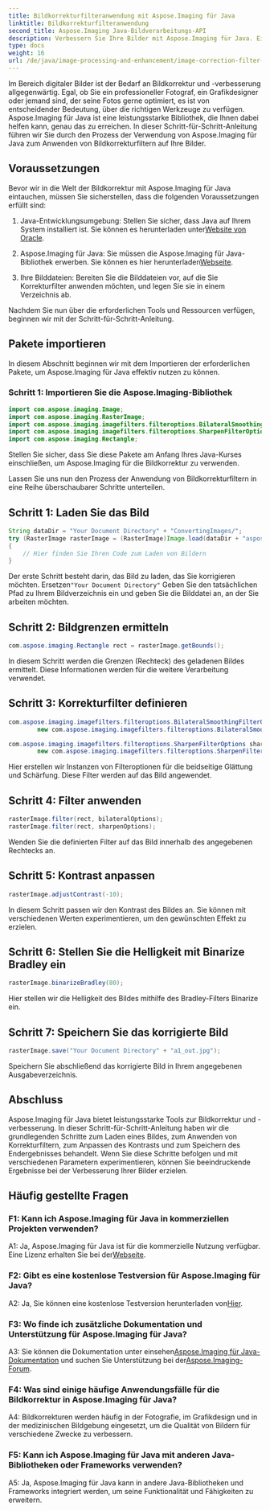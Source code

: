 ```yaml
---
title: Bildkorrekturfilteranwendung mit Aspose.Imaging für Java
linktitle: Bildkorrekturfilteranwendung
second_title: Aspose.Imaging Java-Bildverarbeitungs-API
description: Verbessern Sie Ihre Bilder mit Aspose.Imaging für Java. Eine Schritt-für-Schritt-Anleitung zur Anwendung von Korrekturfiltern und zur Optimierung der Bildqualität.
type: docs
weight: 16
url: /de/java/image-processing-and-enhancement/image-correction-filter-application/
---
```

Im Bereich digitaler Bilder ist der Bedarf an Bildkorrektur und -verbesserung allgegenwärtig. Egal, ob Sie ein professioneller Fotograf, ein Grafikdesigner oder jemand sind, der seine Fotos gerne optimiert, es ist von entscheidender Bedeutung, über die richtigen Werkzeuge zu verfügen. Aspose.Imaging für Java ist eine leistungsstarke Bibliothek, die Ihnen dabei helfen kann, genau das zu erreichen. In dieser Schritt-für-Schritt-Anleitung führen wir Sie durch den Prozess der Verwendung von Aspose.Imaging für Java zum Anwenden von Bildkorrekturfiltern auf Ihre Bilder.

## Voraussetzungen

Bevor wir in die Welt der Bildkorrektur mit Aspose.Imaging für Java eintauchen, müssen Sie sicherstellen, dass die folgenden Voraussetzungen erfüllt sind:

1.  Java-Entwicklungsumgebung: Stellen Sie sicher, dass Java auf Ihrem System installiert ist. Sie können es herunterladen unter[Website von Oracle](https://www.oracle.com/java/technologies/javase-downloads).

2.  Aspose.Imaging für Java: Sie müssen die Aspose.Imaging für Java-Bibliothek erwerben. Sie können es hier herunterladen[Webseite](https://releases.aspose.com/imaging/java/).

3. Ihre Bilddateien: Bereiten Sie die Bilddateien vor, auf die Sie Korrekturfilter anwenden möchten, und legen Sie sie in einem Verzeichnis ab.

Nachdem Sie nun über die erforderlichen Tools und Ressourcen verfügen, beginnen wir mit der Schritt-für-Schritt-Anleitung.

## Pakete importieren

In diesem Abschnitt beginnen wir mit dem Importieren der erforderlichen Pakete, um Aspose.Imaging für Java effektiv nutzen zu können.

### Schritt 1: Importieren Sie die Aspose.Imaging-Bibliothek

```java
import com.aspose.imaging.Image;
import com.aspose.imaging.RasterImage;
import com.aspose.imaging.imagefilters.filteroptions.BilateralSmoothingFilterOptions;
import com.aspose.imaging.imagefilters.filteroptions.SharpenFilterOptions;
import com.aspose.imaging.Rectangle;
```

Stellen Sie sicher, dass Sie diese Pakete am Anfang Ihres Java-Kurses einschließen, um Aspose.Imaging für die Bildkorrektur zu verwenden.

Lassen Sie uns nun den Prozess der Anwendung von Bildkorrekturfiltern in eine Reihe überschaubarer Schritte unterteilen.

## Schritt 1: Laden Sie das Bild

```java
String dataDir = "Your Document Directory" + "ConvertingImages/";
try (RasterImage rasterImage = (RasterImage)Image.load(dataDir + "aspose-logo.jpg"))
{
    // Hier finden Sie Ihren Code zum Laden von Bildern
}
```

 Der erste Schritt besteht darin, das Bild zu laden, das Sie korrigieren möchten. Ersetzen`"Your Document Directory"` Geben Sie den tatsächlichen Pfad zu Ihrem Bildverzeichnis ein und geben Sie die Bilddatei an, an der Sie arbeiten möchten.

## Schritt 2: Bildgrenzen ermitteln

```java
com.aspose.imaging.Rectangle rect = rasterImage.getBounds();
```

In diesem Schritt werden die Grenzen (Rechteck) des geladenen Bildes ermittelt. Diese Informationen werden für die weitere Verarbeitung verwendet.

## Schritt 3: Korrekturfilter definieren

```java
com.aspose.imaging.imagefilters.filteroptions.BilateralSmoothingFilterOptions bilateralOptions =
        new com.aspose.imaging.imagefilters.filteroptions.BilateralSmoothingFilterOptions(3);

com.aspose.imaging.imagefilters.filteroptions.SharpenFilterOptions sharpenOptions =
        new com.aspose.imaging.imagefilters.filteroptions.SharpenFilterOptions();
```

Hier erstellen wir Instanzen von Filteroptionen für die beidseitige Glättung und Schärfung. Diese Filter werden auf das Bild angewendet.

## Schritt 4: Filter anwenden

```java
rasterImage.filter(rect, bilateralOptions);
rasterImage.filter(rect, sharpenOptions);
```

Wenden Sie die definierten Filter auf das Bild innerhalb des angegebenen Rechtecks an.

## Schritt 5: Kontrast anpassen

```java
rasterImage.adjustContrast(-10);
```

In diesem Schritt passen wir den Kontrast des Bildes an. Sie können mit verschiedenen Werten experimentieren, um den gewünschten Effekt zu erzielen.

## Schritt 6: Stellen Sie die Helligkeit mit Binarize Bradley ein

```java
rasterImage.binarizeBradley(80);
```

Hier stellen wir die Helligkeit des Bildes mithilfe des Bradley-Filters Binarize ein.

## Schritt 7: Speichern Sie das korrigierte Bild

```java
rasterImage.save("Your Document Directory" + "a1_out.jpg");
```

Speichern Sie abschließend das korrigierte Bild in Ihrem angegebenen Ausgabeverzeichnis.

## Abschluss

Aspose.Imaging für Java bietet leistungsstarke Tools zur Bildkorrektur und -verbesserung. In dieser Schritt-für-Schritt-Anleitung haben wir die grundlegenden Schritte zum Laden eines Bildes, zum Anwenden von Korrekturfiltern, zum Anpassen des Kontrasts und zum Speichern des Endergebnisses behandelt. Wenn Sie diese Schritte befolgen und mit verschiedenen Parametern experimentieren, können Sie beeindruckende Ergebnisse bei der Verbesserung Ihrer Bilder erzielen.

## Häufig gestellte Fragen

### F1: Kann ich Aspose.Imaging für Java in kommerziellen Projekten verwenden?

 A1: Ja, Aspose.Imaging für Java ist für die kommerzielle Nutzung verfügbar. Eine Lizenz erhalten Sie bei der[Webseite](https://purchase.aspose.com/buy).

### F2: Gibt es eine kostenlose Testversion für Aspose.Imaging für Java?

 A2: Ja, Sie können eine kostenlose Testversion herunterladen von[Hier](https://releases.aspose.com/).

### F3: Wo finde ich zusätzliche Dokumentation und Unterstützung für Aspose.Imaging für Java?

 A3: Sie können die Dokumentation unter einsehen[Aspose.Imaging für Java-Dokumentation](https://reference.aspose.com/imaging/java/) und suchen Sie Unterstützung bei der[Aspose.Imaging-Forum](https://forum.aspose.com/).

### F4: Was sind einige häufige Anwendungsfälle für die Bildkorrektur in Aspose.Imaging für Java?

A4: Bildkorrekturen werden häufig in der Fotografie, im Grafikdesign und in der medizinischen Bildgebung eingesetzt, um die Qualität von Bildern für verschiedene Zwecke zu verbessern.

### F5: Kann ich Aspose.Imaging für Java mit anderen Java-Bibliotheken oder Frameworks verwenden?

A5: Ja, Aspose.Imaging für Java kann in andere Java-Bibliotheken und Frameworks integriert werden, um seine Funktionalität und Fähigkeiten zu erweitern.